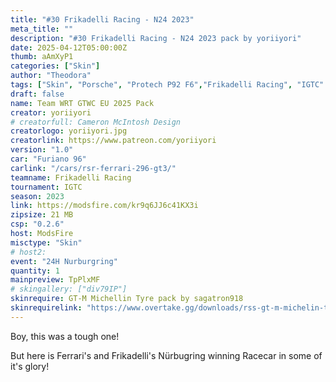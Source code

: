 ```yaml
---
title: "#30 Frikadelli Racing - N24 2023"
meta_title: ""
description: "#30 Frikadelli Racing - N24 2023 pack by yoriiyori"
date: 2025-04-12T05:00:00Z
thumb: aAmXyP1
categories: ["Skin"]
author: "Theodora"
tags: ["Skin", "Porsche", "Protech P92 F6","Frikadelli Racing", "IGTC" ,"24H Nurburgring", "2023", "yoriiyori"]
draft: false
name: Team WRT GTWC EU 2025 Pack
creator: yoriiyori
# creatorfull: Cameron McIntosh Design
creatorlogo: yoriiyori.jpg
creatorlink: https://www.patreon.com/yoriiyori
version: "1.0"
car: "Furiano 96"
carlink: "/cars/rsr-ferrari-296-gt3/"
teamname: Frikadelli Racing
tournament: IGTC
season: 2023 
link: https://modsfire.com/kr9q6JJ6c41KX3i
zipsize: 21 MB
csp: "0.2.6"
host: ModsFire
misctype: "Skin"
# host2:
event: "24H Nurburgring"
quantity: 1
mainpreview: TpPlxMF
# skingallery: ["div79IP"]
skinrequire: GT-M Michellin Tyre pack by sagatron918
skinrequirelink: "https://www.overtake.gg/downloads/rss-gt-m-michelin-tyre-pack.74460//"
---
```


Boy, this was a tough one!

But here is Ferrari's and Frikadelli's Nürbugring winning Racecar in some of it's glory!